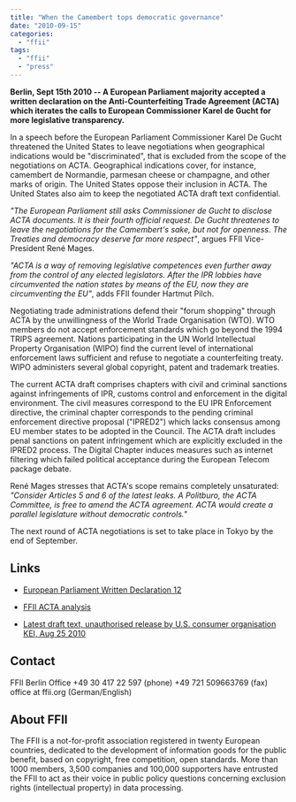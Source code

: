 ```yaml
---
title: "When the Camembert tops democratic governance"
date: "2010-09-15"
categories: 
  - "ffii"
tags: 
  - "ffii"
  - "press"
---
```


**Berlin, Sept 15th 2010 -- A European Parliament majority accepted a written declaration on the Anti-Counterfeiting Trade Agreement (ACTA) which iterates the calls to European Commissioner Karel de Gucht for more legislative transparency.**

In a speech before the European Parliament Commissioner Karel De Gucht threatened the United States to leave negotiations when geographical indications would be "discriminated", that is excluded from the scope of the negotiations on ACTA. Geographical indications cover, for instance, camembert de Normandie, parmesan cheese or champagne, and other marks of origin. The United States oppose their inclusion in ACTA. The United States also aim to keep the negotiated ACTA draft text confidential.

_"The European Parliament still asks Commissioner de Gucht to disclose ACTA documents. It is their fourth official request. De Gucht threatenes to leave the negotiations for the Camembert's sake, but not for openness. The Treaties and democracy deserve far more respect"_, argues FFII Vice-President René Mages.

_"ACTA is a way of removing legislative competences even further away from the control of any elected legislators. After the IPR lobbies have circumvented the nation states by means of the EU, now they are circumventing the EU"_, adds FFII founder Hartmut Pilch.

Negotiating trade administrations defend their "forum shopping" through ACTA by the unwillingness of the World Trade Organisation (WTO). WTO members do not accept enforcement standards which go beyond the 1994 TRIPS agreement. Nations participating in the UN World Intellectual Property Organisation (WIPO) find the current level of international enforcement laws sufficient and refuse to negotiate a counterfeiting treaty. WIPO administers several global copyright, patent and trademark treaties.

The current ACTA draft comprises chapters with civil and criminal sanctions against infringements of IPR, customs control and enforcement in the digital environment. The civil measures correspond to the EU IPR Enforcement directive, the criminal chapter corresponds to the pending criminal enforcement directive proposal ("IPRED2") which lacks consensus among EU member states to be adopted in the Council. The ACTA draft includes penal sanctions on patent infringement which are explicitly excluded in the IPRED2 process. The Digital Chapter induces measures such as internet filtering which failed political acceptance during the European Telecom package debate.

René Mages stresses that ACTA's scope remains completely unsaturated: _"Consider Articles 5 and 6 of the latest leaks. A Politburo, the ACTA Committee, is free to amend the ACTA agreement. ACTA would create a parallel legislature without democratic controls."_

The next round of ACTA negotiations is set to take place in Tokyo by the end of September.

## Links

- [European Parliament Written Declaration 12](http://www.europarl.europa.eu/sides/getDoc.do?pubRef=-//EP//NONSGML+WDECL+P7-DCL-2010-0012+0+DOC+WORD+V0//EN&language=EN)
    
- [FFII ACTA analysis](http://action.ffii.org/acta/Analysis)
    
- [Latest draft text, unauthorised release by U.S. consumer organisation KEI, Aug 25 2010](http://keionline.org/sites/default/files/acta_aug25_dc.pdf)
    

## Contact

FFII Berlin Office +49 30 417 22 597 (phone) +49 721 509663769 (fax) office at ffii.org (German/English)

## About FFII

The FFII is a not-for-profit association registered in twenty European countries, dedicated to the development of information goods for the public benefit, based on copyright, free competition, open standards. More than 1000 members, 3,500 companies and 100,000 supporters have entrusted the FFII to act as their voice in public policy questions concerning exclusion rights (intellectual property) in data processing.
